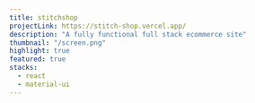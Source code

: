 ```yaml
---
title: stitchshop
projectLink: https://stitch-shop.vercel.app/
description: "A fully functional full stack ecommerce site"
thumbnail: "/screen.png"
highlight: true
featured: true
stacks:
  - react
  - material-ui
---
```

